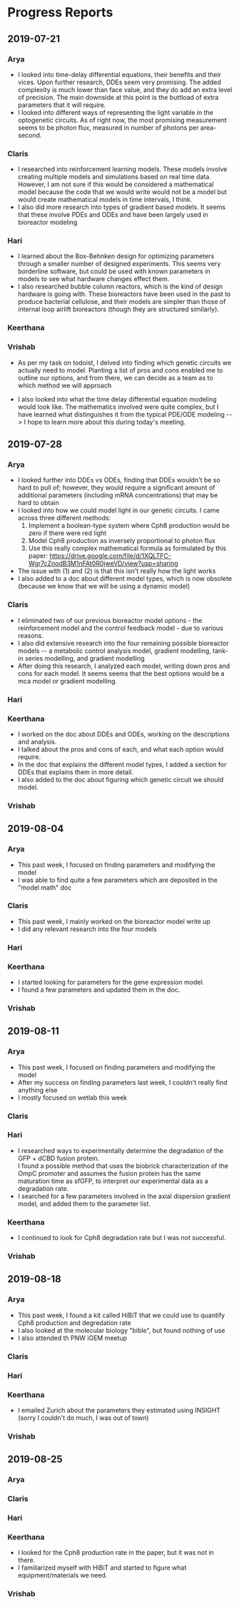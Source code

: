 # Progress Reports

## 2019-07-21

### Arya  

- I looked into time-delay differential equations, their benefits and their vices. Upon further research, DDEs seem very promising. The added complexity is much lower than face value, and they do add an extra level of precision. The main downside at this point is the buttload of extra parameters that it will require.
- I looked into different ways of representing the light variable in the optogenetic circuits. As of right now, the most promising measurement seems to be photon flux, measured in number of photons per area-second.

### Claris  

* I researched into reinforcement learning models. These models involve creating multiple models and simulations based on real time data. However, I am not sure if this would be considered a  mathematical model because the    code that we would write would not be a model but would create mathematical models in time intervals, I think.
* I also did more research into types of gradient based models. It seems that these involve PDEs and ODEs and have been largely used in bioreactor modeling

### Hari  

* I learned about the Box-Behnken design for optimizing parameters through a smaller number of designed experiments. This seems very borderline software, but could be used with known parameters in models to see what hardware changes effect them.  
* I also researched bubble column reactors, which is the kind of design hardware is going with. These bioreactors have been used in the past to produce bacterial cellulose, and their models are simpler than those of internal loop airlift bioreactors (though they are structured similarly).

### Keerthana  


### Vrishab

* As per my task on todoist, I delved into finding which genetic circuits we actually need to model. Planting a list of pros and cons enabled me to outline our options, and from there, we can decide as a team as to which method we will approach

* I also looked into what the time delay differential equation modeling would look like. The mathematics involved were quite complex, but I have learned what distinguishes it from the typical PDE/ODE modeling --> I hope to learn more about this during today's meeting.

## 2019-07-28

### Arya

- I looked further into DDEs vs ODEs, finding that DDEs wouldn't be so hard to pull of; however, they would require a significant amount of additional parameters (including mRNA concentrations) that may be  hard to obtain
- I looked into how we could model light in our genetic circuits. I came across three different methods:
  1. Implement a boolean-type system where Cph8 production would be zero if there were red light
  2. Model Cph8 production as inversely proportional to photon flux
  3. Use this really complex mathematical formula as formulated by this paper: <https://drive.google.com/file/d/1XQLTFC-Wgr7cZnodB3M1nFAt0R0jweVD/view?usp=sharing>
- The issue with (1) and (2) is that this isn't really how the light works
- I also added to a doc about different model types, which is now obsolete (because we know that we will be using a dynamic model)

### Claris

* I eliminated two of our previous bioreactor model options - the reinforcement model and the control feedback model - due to various reasons.
* I also did extensive research into the four remaining possible bioreactor models -- a metabolic control analysis model, gradient modelling, tank-in series modelling, and gradient modelling
* After doing this research, I analyzed each model, writing down pros and cons for each model. It seems seems that the best options would be a mca model or gradient modelling.

### Hari

### Keerthana

- I worked on the doc about DDEs and ODEs, working on the descriptions and analysis.
- I talked about the pros and cons of each, and what each option would require.
- In the doc that explains the different model types, I added a section for DDEs that explains them in more detail.
- I also added to the doc about figuring which genetic circuit we should model.

### Vrishab

## 2019-08-04

### Arya

- This past week, I focused on finding parameters and modifying the model
- I was able to find quite a few parameters which are deposited in the "model math" doc

### Claris

* This past week, I mainly worked on the bioreactor model write up
* I did any relevant research into the four models

### Hari

### Keerthana

- I started looking for parameters for the gene expression model.
- I found a few parameters and updated them in the doc.

### Vrishab

## 2019-08-11

### Arya

- This past week, I focused on finding parameters and modifying the model
- After my success on finding parameters last week, I couldn't really find anything else
- I mostly focused on wetlab this week 

### Claris

### Hari

* I researched ways to experimentally determine the degradation of the GFP + dCBD fusion protein.  
I found a possible method that uses the biobrick characterization of the OmpC promoter and assumes the fusion protein has the same maturation time as sfGFP, to interpret our experimental data as a degradation rate.  
* I searched for a few parameters involved in the axial dispersion gradient model, and added them to the parameter list.

### Keerthana

* I continued to look for Cph8 degradation rate but I was not successful. 

### Vrishab

## 2019-08-18

### Arya

- This past week, I found a kit called HiBiT that we could use to quantify Cph8 production and degredation rate
- I also looked at the molecular biology "bible", but found nothing of use
- I also attended th PNW iGEM meetup

### Claris

### Hari

### Keerthana

- I emailed Zurich about the parameters they estimated using INSIGHT (sorry I couldn't do much, I was out of town)

### Vrishab

## 2019-08-25

### Arya

### Claris

### Hari

### Keerthana

- I looked for the Cph8 production rate in the paper, but it was not in there.
- I familiarized myself with HiBiT and started to figure what equipment/materials we need.

### Vrishab

